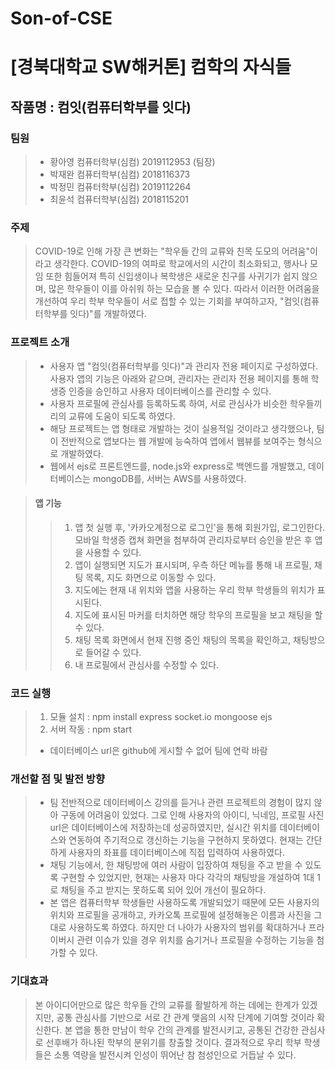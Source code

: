 # Son-of-CSE
# [경북대학교 SW해커톤] 컴학의 자식들
## 작품명 : 컴잇(컴퓨터학부를 잇다) 

### 팀원 
>- 황아영 컴퓨터학부(심컴) 2019112953 (팀장)
>- 박재완 컴퓨터학부(심컴) 2018116373
>- 박정민 컴퓨터학부(심컴) 2019112264
>- 최윤석 컴퓨터학부(심컴) 2018115201

### 주제
>COVID-19로 인해 가장 큰 변화는 "학우들 간의 교류와 친목 도모의 어려움"이라고 생각한다. COVID-19의 여파로 학교에서의 시간이 최소화되고, 행사나 모임 또한 힘들어져 특히 신입생이나 복학생은 새로운 친구를 사귀기가 쉽지 않으며, 많은 학우들이 이를 아쉬워 하는 모습을 볼 수 있다. 따라서 이러한 어려움을 개선하여 우리 학부 학우들이 서로 접할 수 있는 기회를 부여하고자, "컴잇(컴퓨터학부를 잇다)"를 개발하였다.

### 프로젝트 소개
>- 사용자 앱 "컴잇(컴퓨터학부를 잇다)"과 관리자 전용 페이지로 구성하였다. 사용자 앱의 기능은 아래와 같으며, 관리자는 관리자 전용 페이지를 통해 학생증 인증을 승인하고 사용자 데이터베이스를 관리할 수 있다.
>- 사용자 프로필에 관심사를 등록하도록 하여, 서로 관심사가 비슷한 학우들끼리의 교류에 도움이 되도록 하였다.
>- 해당 프로젝트는 앱 형태로 개발하는 것이 실용적일 것이라고 생각했으나, 팀이 전반적으로 앱보다는 웹 개발에 능숙하여 앱에서 웹뷰를 보여주는 형식으로 개발하였다.
>- 웹에서 ejs로 프론트엔드를, node.js와 express로 백엔드를 개발했고, 데이터베이스는 mongoDB를, 서버는 AWS를 사용하였다.

>#### 앱 기능
>>1. 앱 첫 실행 후, '카카오계정으로 로그인'을 통해 회원가입, 로그인한다. 모바일 학생증 캡쳐 화면을 첨부하여 관리자로부터 승인을 받은 후 앱을 사용할 수 있다.
>>2. 앱이 실행되면 지도가 표시되며, 우측 하단 메뉴를 통해 내 프로필, 채팅 목록, 지도 화면으로 이동할 수 있다.
>>3. 지도에는 현재 내 위치와 앱을 사용하는 우리 학부 학생들의 위치가 표시된다.
>>4. 지도에 표시된 마커를 터치하면 해당 학우의 프로필을 보고 채팅을 할 수 있다.
>>5. 채팅 목록 화면에서 현재 진행 중인 채팅의 목록을 확인하고, 채팅방으로 들어갈 수 있다.
>>6. 내 프로필에서 관심사를 수정할 수 있다.

### 코드 실행 
>1. 모듈 설치 : npm install express socket.io mongoose ejs
>2. 서버 작동 : npm start
>* 데이터베이스 url은 github에 게시할 수 없어 팀에 연락 바람

### 개선할 점 및 발전 방향
>- 팀 전반적으로 데이터베이스 강의를 듣거나 관련 프로젝트의 경험이 많지 않아 구동에 어려움이 있었다. 그로 인해 사용자의 아이디, 닉네임, 프로필 사진 url은 데이터베이스에 저장하는데 성공하였지만, 실시간 위치를 데이터베이스와 연동하여 주기적으로 갱신하는 기능을 구현하지 못하였다. 현재는 간단하게 사용자의 좌표를 데이터베이스에 직접 입력하여 사용하였다.
>- 채팅 기능에서, 한 채팅방에 여러 사람이 입장하여 채팅을 주고 받을 수 있도록 구현할 수 있었지만, 현재는 사용자 마다 각각의 채팅방을 개설하여 1대 1로 채팅을 주고 받지는 못하도록 되어 있어 개선이 필요하다.
>- 본 앱은 컴퓨터학부 학생들만 사용하도록 개발되었기 때문에 모든 사용자의 위치와 프로필을 공개하고, 카카오톡 프로필에 설정해놓은 이름과 사진을 그대로 사용하도록 하였다. 하지만 더 나아가 사용자의 범위를 확대하거나 프라이버시 관련 이슈가 있을 경우 위치를 숨기거나 프로필을 수정하는 기능을 첨가할 수 있다.

### 기대효과
>본 아이디어만으로 많은 학우들 간의 교류를 활발하게 하는 데에는 한계가 있겠지만, 공통 관심사를 기반으로 서로 간 관계 맺음의 시작 단계에 기여할 것이라 확신한다. 본 앱을 통한 만남이 학우 간의 관계를 발전시키고, 공통된 건강한 관심사로 선후배가 하나된 학부의 분위기를 창출할 것이다. 결과적으로 우리 학부 학생들은 소통 역량을 발전시켜 인성이 뛰어난 참 첨성인으로 거듭날 수 있다.

